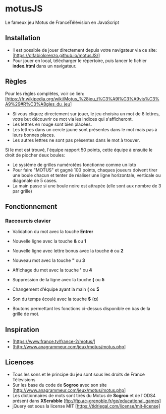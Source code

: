 # motusJS
Le fameux jeu Motus de FranceTélévision en JavaScript

## Installation

- Il est possible de jouer directement depuis votre navigateur via ce site: [https://difabiolorenzo.github.io/motusJS/]
- Pour jouer en local, télécharger le répertoire, puis lancer le fichier **index.html** dans un navigateur.

## Règles

Pour les règles complètes, voir ce lien: [https://fr.wikipedia.org/wiki/Motus_%28jeu_t%C3%A9l%C3%A9vis%C3%A9%29#R%C3%A8gles_du_jeu]

- Si vous cliquez directement sur jouer, le jeu choisira un mot de 8 lettres, votre but découvrir ce mot via les indices qui s'afficheront.
- Les lettres en rouge sont bien placées.
- Les lettres dans un cercle jaune sont présentes dans le mot mais pas à leurs bonnes places.
- Les autres lettres ne sont pas présentes dans le mot à trouver.

Si le mot est trouvé, l'équipe rapport 50 points, cette équipe à ensuite le droit de piocher deux boules:

- Le système de grilles numérotées fonctionne comme un loto
- Pour faire "MOTUS" et gagné 100 points, chaques joueurs doivent tirer une boule chacun et tenter de réaliser une ligne horizontale, verticale ou diagonale de 5 cases.
- La main passe si une boule noire est attrapée (elle sont aux nombre de 3 par grille)

## Fonctionnement

### Raccourcis clavier
- Validation du mot avec la touche **Entrer**
- Nouvelle ligne avec la touche **&** ou **1**
- Nouvelle ligne avec lettre bonus avec la touche **é** ou **2**
- Nouveau mot avec la touche **"** ou **3**
- Affichage du mot avec la touche **'** ou **4**
- Suppression de la ligne avec la touche **(** ou **5**
- Changement d'équipe ayant la main **(** ou **5**
- Son du temps écoulé avec la touche **$** (**¤**)

- Boutons permettant les fonctions ci-dessus disponible en bas de la grille de mot.

## Inspiration
- [https://www.france.tv/france-2/motus/]
- [http://www.anagrammeur.com/jeux/motus/motus.php]

## Licences
- Tous les sons et le principe du jeu sont sous les droits de France Télévisions
- Sur les base du code de **Sogroo** avec son site [http://www.anagrammeur.com/jeux/motus/motus.php]
- Les dictionnaires de mots sont tirés du Motus de **Sogroo** et de l'ODS4 présent dans **XScrabble** [ftp://ftp.ac-grenoble.fr/ge/educational_games]
- jQuery est sous la license MIT [https://tldrlegal.com/license/mit-license]
